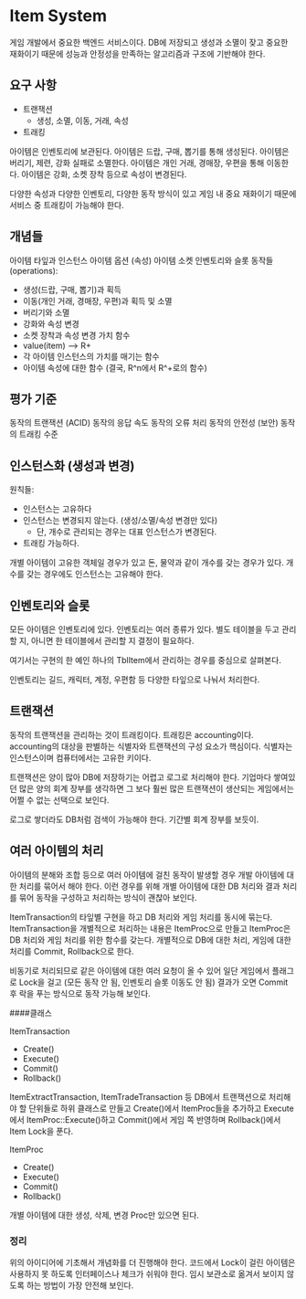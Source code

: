 # Item System

게임 개발에서 중요한 백엔드 서비스이다. DB에 저장되고
생성과 소멸이 잦고 중요한 재화이기 때문에 성능과
안정성을 만족하는 알고리즘과 구조에 기반해야 한다.

## 요구 사항

- 트랜잭션
  - 생성, 소멸, 이동, 거래, 속성
- 트래킹

아이템은 인벤토리에 보관된다.
아이템은 드랍, 구매, 뽑기를 통해 생성된다.
아이템은 버리기, 제련, 강화 실패로 소멸한다.
아이템은 개인 거래, 경매장, 우편을 통해 이동한다.
아이템은 강화, 소켓 장착 등으로 속성이 변경된다.

다양한 속성과 다양한 인벤토리, 다양한 동작 방식이 있고
게임 내 중요 재화이기 때문에 서비스 중 트래킹이 가능해야 한다.

## 개념들

아이템 타잎과 인스턴스
아이템 옵션 (속성)
아이템 소켓
인벤토리와 슬롯
동작들(operations):
 - 생성(드랍, 구매, 뽑기)과 획득
 - 이동(개인 거래, 경매장, 우편)과 획득 및 소멸
 - 버리기와 소멸
 - 강화와 속성 변경
 - 소켓 장착과 속성 변경
  가치 함수
 - value(item) --> R+
 - 각 아이템 인스턴스의 가치를 매기는 함수
 - 아이템 속성에 대한 함수 (결국, R^n에서 R^+로의 함수)

## 평가 기준

동작의 트랜잭션 (ACID)
동작의 응답 속도
동작의 오류 처리
동작의 안전성 (보안)
동작의 트래킹 수준

## 인스턴스화 (생성과 변경)

원칙들:
- 인스턴스는 고유하다  
- 인스턴스는 변경되지 않는다. (생성/소멸/속성 변경만 있다)
  - 단, 개수로 관리되는 경우는 대표 인스턴스가 변경된다.  
- 트래킹 가능하다.

개별 아이템이 고유한 객체일 경우가 있고 돈, 물약과 같이 개수를 갖는 경우가 있다.
개수를 갖는 경우에도 인스턴스는 고유해야 한다.

## 인벤토리와 슬롯

모든 아이템은 인벤토리에 있다. 인벤토리는 여러 종류가 있다.
별도 테이블을 두고 관리할 지, 아니면 한 테이블에서 관리할 지 결정이 필요하다.

여기서는 구현의 한 예인 하나의 TblItem에서 관리하는 경우를
중심으로 살펴본다.

인벤토리는 길드, 캐릭터, 계정, 우편함 등 다양한 타잎으로 나눠서 처리한다.

## 트랜잭션

동작의 트랜잭션을 관리하는 것이 트래킹이다. 트래킹은 accounting이다.
accounting의 대상을 판별하는 식별자와 트랜잭션의 구성 요소가 핵심이다.
식별자는 인스턴스이며 컴퓨터에서는 고유한 키이다.

트랜잭션은 양이 많아 DB에 저장하기는 어렵고 로그로 처리해야 한다.
기업마다 쌓여있던 많은 양의 회계 장부를 생각하면 그 보다
훨씬 많은 트랜잭션이 생산되는 게임에서는 어쩔 수 없는 선택으로 보인다.

로그로 쌓더라도 DB처럼 검색이 가능해야 한다. 기간별 회계 장부를 보듯이.

## 여러 아이템의 처리 

아이템의 분해와 조합 등으로 여러 아이템에 걸친 동작이 발생할 경우 개발 아이템에 대한 처리를 묶어서 해야 한다. 이런 경우를 위해 개별 아이템에 대한 DB 처리와 결과 처리를 묶어 동작을 구성하고 처리하는 방식이 괜찮아 보인다.  

ItemTransaction의 타잎별 구현을 하고 DB 처리와 게임 처리를 동시에 묶는다. ItemTransaction을 개별적으로 처리하는 내용은 ItemProc으로 만들고 ItemProc은 DB 처리와 게임 처리를 위한 함수를 갖는다. 개별적으로 DB에 대한 처리, 게임에 대한 처리를 Commit, Rollback으로 한다. 

비동기로 처리되므로 같은 아이템에 대한 여러 요청이 올 수 있어 일단 게임에서 플래그로 Lock을 걸고 (모든 동작 안 됨, 인벤토리 슬롯 이동도 안 됨) 결과가 오면 Commit 후 락을 푸는 방식으로 동작 가능해 보인다. 

####클래스 

ItemTransaction 

- Create() 
- Execute() 
- Commit() 
- Rollback() 

ItemExtractTransaction, ItemTradeTransaction 등 DB에서 트랜잭션으로 처리해야 할 단위들로 하위 클래스로 만들고 Create()에서 ItemProc들을 추가하고 Execute에서 ItemProc::Execute()하고 Commit()에서 게임 쪽 반영하며 Rollback()에서 Item Lock을 푼다.



ItemProc

- Create() 
- Execute() 
- Commit()
- Rollback() 

개별 아이템에 대한 생성, 삭제, 변경 Proc만 있으면 된다.  

### 정리 

위의 아이디어에 기초해서 개념화를 더 진행해야 한다. 코드에서 Lock이 걸린 아이템은 사용하지 못 하도록 인터페이스나 체크가 쉬워야 한다. 임시 보관소로 옮겨서 보이지 않도록 하는 방법이 가장 안전해 보인다. 

